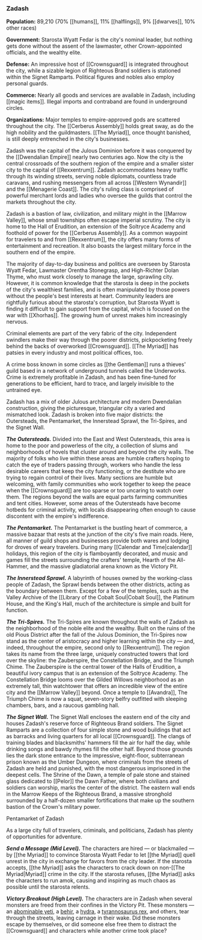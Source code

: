 ### Zadash

**Population:** 89,210 (70% [[humans]], 11% [[halflings]], 9% [[dwarves]], 10% other races)

**Government:** Starosta Wyatt Fedar is the city's nominal leader, but nothing gets done without the assent of the lawmaster, other Crown-appointed officials, and the wealthy elite.

**Defense:** An impressive host of [[Crownsguard]] is integrated throughout the city, while a sizable legion of Righteous Brand soldiers is stationed within the Signet Ramparts. Political figures and nobles also employ personal guards.

**Commerce:** Nearly all goods and services are available in Zadash, including [[magic items]]. Illegal imports and contraband are found in underground circles.

**Organizations:** Major temples to empire-approved gods are scattered throughout the city. The [[Cerberus Assembly]] holds great sway, as do the high nobility and the guildmasters. [[The Myriad]], once thought banished, is still deeply entrenched in the city's businesses.

Zadash was the capital of the Julous Dominion before it was conquered by the [[Dwendalian Empire]] nearly two centuries ago. Now the city is the central crossroads of the southern region of the empire and a smaller sister city to the capital of [[Rexxentrum]]. Zadash accommodates heavy traffic through its winding streets, serving noble diplomats, countless trade caravans, and rushing messengers from all across [[Western Wynandir]] and the [[Menagerie Coast]]. The city's ruling class is comprised of powerful merchant lords and ladies who oversee the guilds that control the markets throughout the city.

Zadash is a bastion of law, civilization, and military might in the [[Marrow Valley]], whose small townships often escape imperial scrutiny. The city is home to the Hall of Erudition, an extension of the Soltryce Academy and foothold of power for the [[Cerberus Assembly]]. As a common waypoint for travelers to and from [[Rexxentrum]], the city offers many forms of entertainment and recreation. It also boasts the largest military force in the southern end of the empire.

The majority of day-to-day business and politics are overseen by Starosta Wyatt Fedar, Lawmaster Orentha Stonegrasp, and High-Richter Dolan Thyme, who must work closely to manage the large, sprawling city. However, it is common knowledge that the starosta is deep in the pockets of the city's wealthiest families, and is often manipulated by those powers without the people's best interests at heart. Community leaders are rightfully furious about the starosta's corruption, but Starosta Wyatt is finding it difficult to gain support from the capital, which is focused on the war with [[Xhorhas]]. The growing hum of unrest makes him increasingly nervous.

Criminal elements are part of the very fabric of the city. Independent swindlers make their way through the poorer districts, pickpocketing freely behind the backs of overworked [[Crownsguard]]. [[The Myriad]] has patsies in every industry and most political offices, too.

A crime boss known in some circles as [[the Gentleman]] runs a thieves' guild based in a network of underground tunnels called the Underworks. Crime is extremely profitable in Zadash, and has been fine-tuned for generations to be efficient, hard to trace, and largely invisible to the untrained eye.

Zadash has a mix of older Julous architecture and modern Dwendalian construction, giving the picturesque, triangular city a varied and mismatched look. Zadash is broken into five major districts: the Outersteads, the Pentamarket, the Innerstead Sprawl, the Tri-Spires, and the Signet Wall.

_**The Outersteads.**_ Divided into the East and West Outersteads, this area is home to the poor and powerless of the city, a collection of slums and neighborhoods of hovels that cluster around and beyond the city walls. The majority of folks who live within these areas are humble crafters hoping to catch the eye of traders passing through, workers who handle the less desirable careers that keep the city functioning, or the destitute who are trying to regain control of their lives. Many sections are humble but welcoming, with family communities who work together to keep the peace when the [[Crownsguard]] are too sparse or too uncaring to watch over them. The regions beyond the walls are equal parts farming communities and tent cities. However, some areas of the Outersteads have become hotbeds for criminal activity, with locals disappearing often enough to cause discontent with the empire's indifference.

_**The Pentamarket.**_ The Pentamarket is the bustling heart of commerce, a massive bazaar that rests at the junction of the city's five main roads. Here, all manner of guild shops and businesses provide both wares and lodging for droves of weary travelers. During many [[Calendar and Time|calendar]] holidays, this region of the city is flamboyantly decorated, and music and games fill the streets surrounding the crafters' temple, Hearth of the All-Hammer, and the massive gladiatorial arena known as the Victory Pit.

_**The Innerstead Sprawl.**_ A labyrinth of houses owned by the working-class people of Zadash, the Sprawl bends between the other districts, acting as the boundary between them. Except for a few of the temples, such as the Valley Archive of the [[Library of the Cobalt Soul|Cobalt Soul]], the Platinum House, and the King's Hall, much of the architecture is simple and built for function.

_**The Tri-Spires.**_ The Tri-Spires are known throughout the walls of Zadash as the neighborhood of the noble elite and the wealthy. Built on the ruins of the old Pious District after the fall of the Julous Dominion, the Tri-Spires now stand as the center of aristocracy and higher learning within the city — and, indeed, throughout the empire, second only to [[Rexxentrum]]. The region takes its name from the three large, uniquely constructed towers that lord over the skyline: the Zauberspire, the Constellation Bridge, and the Triumph Chime. The Zauberspire is the central tower of the Halls of Erudition, a beautiful ivory campus that is an extension of the Soltryce Academy. The Constellation Bridge looms over the Gilded Willows neighborhood as an extremely tall, thin watchtower that offers an incredible view of the entire city and the [[Marrow Valley]] beyond. Once a temple to [[Avandra]], The Triumph Chime is now a squat, seven-story belfry outfitted with sleeping chambers, bars, and a raucous gambling hall.

_**The Signet Wall.**_ The Signet Wall encloses the eastern end of the city and houses Zadash's reserve force of Righteous Brand soldiers. The Signet Ramparts are a collection of four simple stone and wood buildings that act as barracks and living quarters for all local [[Crownsguard]]. The clangs of training blades and blacksmiths' hammers fill the air for half the day, while drinking songs and bawdy rhymes fill the other half. Beyond those grounds lies the dark stone entrance to the impressive, eight-floor, subterranean prison known as the Umber Dungeon, where criminals from the streets of Zadash are held and punished, with the most dangerous imprisoned in the deepest cells. The Shrine of the Dawn, a temple of pale stone and stained glass dedicated to [[Pelor]] the Dawn Father, where both civilians and soldiers can worship, marks the center of the district. The eastern wall ends in the Marrow Keeps of the Righteous Brand, a massive stronghold surrounded by a half-dozen smaller fortifications that make up the southern bastion of the Crown's military power.

[](https://media.dndbeyond.com/compendium-images/egtw/yDOyqyOocErRgYJK/03-09.png)

Pentamarket of Zadash

As a large city full of travelers, criminals, and politicians, Zadash has plenty of opportunities for adventure.

_**Send a Message (Mid Level).**_ The characters are hired — or blackmailed — by [[the Myriad]] to convince Starosta Wyatt Fedar to let [[the Myriad]] quell unrest in the city in exchange for favors from the city leader. If the starosta accepts, [[the Myriad]] asks the characters to crack down on non-[[The Myriad|Myriad]] crime in the city. If the starosta refuses, [[the Myriad]] asks the characters to run amok, causing and inspiring as much chaos as possible until the starosta relents.

_**Victory Breakout (High Level).**_ The characters are in Zadash when several monsters are freed from their confines in the Victory Pit. These monsters — an [abominable yeti](https://www.dndbeyond.com/monsters/abominable-yeti), a [behir](https://www.dndbeyond.com/monsters/behir), a [hydra](https://www.dndbeyond.com/monsters/hydra), a [tyrannosaurus rex](https://www.dndbeyond.com/monsters/tyrannosaurus-rex), and others, tear through the streets, leaving carnage in their wake. Did these monsters escape by themselves, or did someone else free them to distract the [[Crownsguard]] and characters while another crime took place?